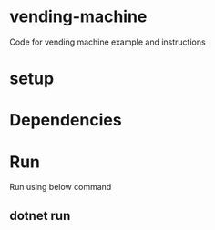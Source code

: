 # vending-machine
Code for vending machine example and instructions

# setup


# Dependencies


# Run
Run using below command
## dotnet run
